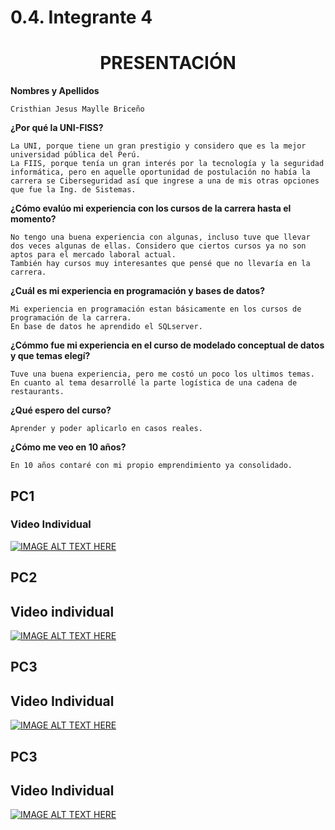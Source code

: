# 0.4. Integrante 4

<h1 style="text-align: center;">PRESENTACIÓN</h1>

**Nombres y Apellidos**

    Cristhian Jesus Maylle Briceño

**¿Por qué la UNI-FISS?**

    La UNI, porque tiene un gran prestigio y considero que es la mejor universidad pública del Perú.
    La FIIS, porque tenía un gran interés por la tecnología y la seguridad informática, pero en aquelle oportunidad de postulación no había la carrera se Ciberseguridad así que ingrese a una de mis otras opciones que fue la Ing. de Sistemas.

**¿Cómo evalúo mi experiencia con los cursos de la carrera hasta el momento?**

    No tengo una buena experiencia con algunas, incluso tuve que llevar dos veces algunas de ellas. Considero que ciertos cursos ya no son aptos para el mercado laboral actual.
    También hay cursos muy interesantes que pensé que no llevaría en la carrera.

**¿Cuál es mi experiencia en programación y bases de datos?**

    Mi experiencia en programación estan básicamente en los cursos de programación de la carrera.
    En base de datos he aprendido el SQLserver.

**¿Cómmo fue mi experiencia en el curso de modelado conceptual de datos y que temas elegí?**

    Tuve una buena experiencia, pero me costó un poco los ultimos temas. En cuanto al tema desarrollé la parte logística de una cadena de restaurants.

**¿Qué espero del curso?**

    Aprender y poder aplicarlo en casos reales.

**¿Cómo me veo en 10 años?**

    En 10 años contaré con mi propio emprendimiento ya consolidado.

## PC1
### Video Individual
[![IMAGE ALT TEXT HERE](http://img.youtube.com/vi/AWobxZArXq8/0.jpg)](http://www.youtube.com/watch?v=AWobxZArXq8)

## PC2
## Video individual
[![IMAGE ALT TEXT HERE](http://img.youtube.com/vi/7vsUsUvB-cM/0.jpg)](http://www.youtube.com/watch?v=7vsUsUvB-cM)

## PC3
## Video Individual
[![IMAGE ALT TEXT HERE](http://img.youtube.com/vi/3hRBqxeNlqg/0.jpg)](https://youtu.be/3hRBqxeNlqg)

## PC3
## Video Individual
[![IMAGE ALT TEXT HERE](http://img.youtube.com/vi/HqjgaAOb4uk/0.jpg)](https://youtu.be/HqjgaAOb4uk)


